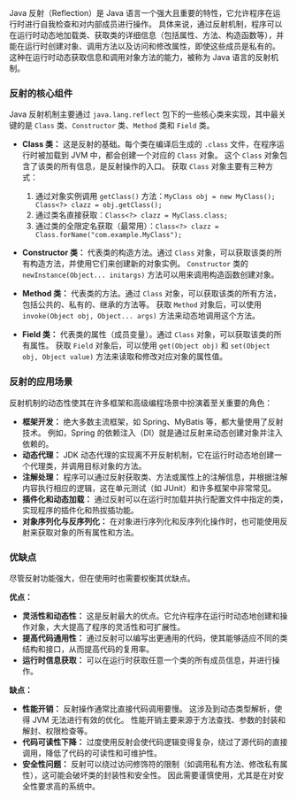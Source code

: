 
Java 反射（Reflection）是 Java 语言一个强大且重要的特性，它允许程序在运行时进行自我检查和对内部成员进行操作。 具体来说，通过反射机制，程序可以在运行时动态地加载类、获取类的详细信息（包括属性、方法、构造函数等），并能在运行时创建对象、调用方法以及访问和修改属性，即使这些成员是私有的。 这种在运行时动态获取信息和调用对象方法的能力，被称为 Java 语言的反射机制。

### 反射的核心组件

Java 反射机制主要通过 `java.lang.reflect` 包下的一些核心类来实现，其中最关键的是 `Class` 类、`Constructor` 类、`Method` 类和 `Field` 类。

*   **Class 类：** 这是反射的基础。每个类在编译后生成的 `.class` 文件，在程序运行时被加载到 JVM 中，都会创建一个对应的 `Class` 对象。 这个 `Class` 对象包含了该类的所有信息，是反射操作的入口。
    获取 `Class` 对象主要有三种方式：
    1.  通过对象实例调用 `getClass()` 方法：`MyClass obj = new MyClass(); Class<?> clazz = obj.getClass();`
    2.  通过类名直接获取：`Class<?> clazz = MyClass.class;`
    3.  通过类的全限定名获取（最常用）：`Class<?> clazz = Class.forName("com.example.MyClass");`

*   **Constructor 类：** 代表类的构造方法。通过 `Class` 对象，可以获取该类的所有构造方法，并使用它们来创建新的对象实例。 `Constructor` 类的 `newInstance(Object... initargs)` 方法可以用来调用构造函数创建对象。

*   **Method 类：** 代表类的方法。通过 `Class` 对象，可以获取该类的所有方法，包括公共的、私有的、继承的方法等。 获取 `Method` 对象后，可以使用 `invoke(Object obj, Object... args)` 方法来动态地调用这个方法。

*   **Field 类：** 代表类的属性（成员变量）。通过 `Class` 对象，可以获取该类的所有属性。 获取 `Field` 对象后，可以使用 `get(Object obj)` 和 `set(Object obj, Object value)` 方法来读取和修改对应对象的属性值。

### 反射的应用场景

反射机制的动态性使其在许多框架和高级编程场景中扮演着至关重要的角色：

*   **框架开发：** 绝大多数主流框架，如 Spring、MyBatis 等，都大量使用了反射技术。 例如，Spring 的依赖注入（DI）就是通过反射来动态创建对象并注入依赖的。
*   **动态代理：** JDK 动态代理的实现离不开反射机制，它在运行时动态地创建一个代理类，并调用目标对象的方法。
*   **注解处理：** 程序可以通过反射获取类、方法或属性上的注解信息，并根据注解内容执行相应的逻辑，这在单元测试（如 JUnit）和许多框架中非常常见。
*   **插件化和动态加载：** 通过反射可以在运行时加载并执行配置文件中指定的类，实现程序的插件化和热拔插功能。
*   **对象序列化与反序列化：** 在对象进行序列化和反序列化操作时，也可能使用反射来获取对象的所有属性和方法。

### 优缺点

尽管反射功能强大，但在使用时也需要权衡其优缺点。

**优点：**
*   **灵活性和动态性：** 这是反射最大的优点。它允许程序在运行时动态地创建和操作对象，大大提高了程序的灵活性和可扩展性。
*   **提高代码通用性：** 通过反射可以编写出更通用的代码，使其能够适应不同的类结构和接口，从而提高代码的复用率。
*   **运行时信息获取：** 可以在运行时获取任意一个类的所有成员信息，并进行操作。

**缺点：**
*   **性能开销：** 反射操作通常比直接代码调用要慢。 这涉及到动态类型解析，使得 JVM 无法进行有效的优化。 性能开销主要来源于方法查找、参数的封装和解封、权限检查等。
*   **代码可读性下降：** 过度使用反射会使代码逻辑变得复杂，绕过了源代码的直接调用，降低了代码的可读性和可维护性。
*   **安全性问题：** 反射可以绕过访问修饰符的限制（如调用私有方法、修改私有属性），这可能会破坏类的封装性和安全性。 因此需要谨慎使用，尤其是在对安全性要求高的系统中。
